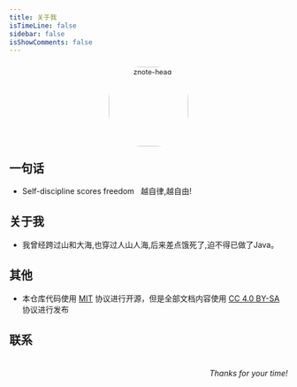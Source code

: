 ```yaml
---
title: 关于我
isTimeLine: false
sidebar: false
isShowComments: false
---
```


<p align="center"><img style="border-radius:41%;pointer-events:none;transform: scale(0.9);" :src="$withBase('/vuepress/head-fish.jpg')" alt="znote-head" width=160></p>
<p align="center" style="margin-top: -15px;">
  <a href="https://winter0809.github.io/blog/" class="zi zi_textbook"></a> 
  <a href="mailto:278196631@qq.com" class="zi zi_envelope"></a> 
  <a href="https://github.com/Winter0809" class="zi zi_tmGithub"></a>
  <a href="tencent://AddContact/?fromId=45&fromSubId=1&subcmd=all&uin=278196631&website=www.oicqzone.com" class="zi zi_tmQq"></a>
</p>
<Clock02 style="margin-bottom: -12px"/>

<CanvasNest color="255,0,0" opacity='1'></CanvasNest>

## 一句话

- Self-discipline scores freedom  &nbsp; 越自律,越自由!

## 关于我

- 我曾经跨过山和大海,也穿过人山人海,后来差点饿死了,迫不得已做了Java。


## 其他

- 本仓库代码使用 [MIT](https://github.com/SigureMo/notev/blob/master/LICENSE) 协议进行开源，但是全部文档内容使用 [CC 4.0 BY-SA](https://creativecommons.org/licenses/by-sa/4.0/) 协议进行发布

## 联系

<p align="center">
<table style="display: contents;">
    <tr>
        <td><img :src="$withBase('/vuepress/个人微信二维码.jpg')" width=260>
        </td>
    </tr>
</table>
</p>


<p align="right">
    <em>Thanks for your time!</em>
</p>

<link rel="stylesheet" href="https://ico.z01.com/zico.min.css">

<style lang="stylus" scoped> 

</style>